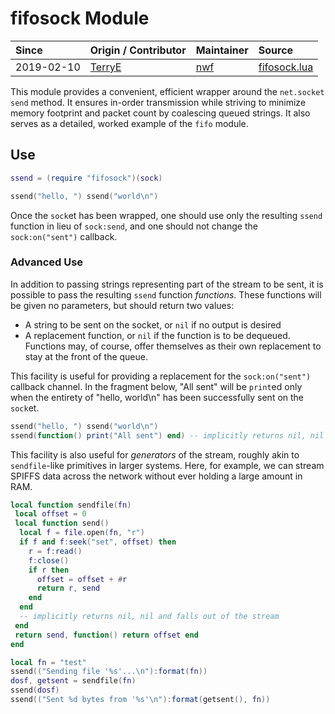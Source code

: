 # fifosock Module
| Since  | Origin / Contributor  | Maintainer  | Source  |
| :----- | :-------------------- | :---------- | :------ |
| 2019-02-10 | [TerryE](https://github.com/TerryE) | [nwf](https://github.com/nwf) | [fifosock.lua](../../lua_modules/fifo/fifosock.lua) |

This module provides a convenient, efficient wrapper around the `net.socket`
`send` method.  It ensures in-order transmission while striving to minimize
memory footprint and packet count by coalescing queued strings.  It also serves
as a detailed, worked example of the `fifo` module.

## Use
```lua
ssend = (require "fifosock")(sock)

ssend("hello, ") ssend("world\n")
```

Once the `sock`et has been wrapped, one should use only the resulting `ssend`
function in lieu of `sock:send`, and one should not change the
`sock:on("sent")` callback.

### Advanced Use

In addition to passing strings representing part of the stream to be sent, it
is possible to pass the resulting `ssend` function *functions*.  These
functions will be given no parameters, but should return two values:

- A string to be sent on the socket, or `nil` if no output is desired
- A replacement function, or `nil` if the function is to be dequeued.  Functions
  may, of course, offer themselves as their own replacement to stay at the front
  of the queue.

This facility is useful for providing a replacement for the `sock:on("sent")`
callback channel.  In the fragment below, "All sent" will be `print`ed only
when the entirety of "hello, world\n" has been successfully sent on the
`sock`et.

```lua
ssend("hello, ") ssend("world\n")
ssend(function() print("All sent") end) -- implicitly returns nil, nil
```

This facility is also useful for *generators* of the stream, roughly akin to
`sendfile`-like primitives in larger systems.  Here, for example, we can stream
SPIFFS data across the network without ever holding a large amount in RAM.

```lua
local function sendfile(fn)
 local offset = 0
 local function send()
  local f = file.open(fn, "r")
  if f and f:seek("set", offset) then
    r = f:read()
    f:close()
    if r then
      offset = offset + #r
      return r, send
    end
  end
  -- implicitly returns nil, nil and falls out of the stream
 end
 return send, function() return offset end
end

local fn = "test"
ssend(("Sending file '%s'...\n"):format(fn))
dosf, getsent = sendfile(fn)
ssend(dosf)
ssend(("Sent %d bytes from '%s'\n"):format(getsent(), fn))
```
